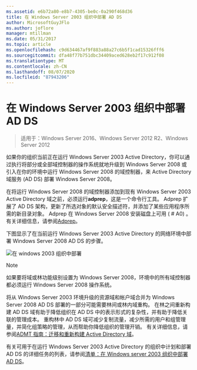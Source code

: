 ```yaml
---
ms.assetid: e6b72a80-e8b7-4305-be0c-0a290f468d36
title: 在 Windows Server 2003 组织中部署 AD DS
author: MicrosoftGuyJFlo
ms.author: joflore
manager: mtillman
ms.date: 05/31/2017
ms.topic: article
ms.openlocfilehash: c9d634467af9f883a88a27c6b5f1cad15326fff6
ms.sourcegitcommit: dfa48f77b751dbc34409aced628eb2f17c912f08
ms.translationtype: MT
ms.contentlocale: zh-CN
ms.lasthandoff: 08/07/2020
ms.locfileid: "87943206"
---
```

# <a name="deploying-ad-ds-in-a-windows-server-2003-organization"></a>在 Windows Server 2003 组织中部署 AD DS

> 适用于：Windows Server 2016、Windows Server 2012 R2、Windows Server 2012

如果你的组织当前正在运行 Windows Server 2003 Active Directory，你可以通过执行将部分或全部域控制器的操作系统就地升级到 Windows Server 2008 或引入在你的环境中运行 Windows Server 2008 的域控制器，来 Active Directory 域服务 (AD DS) 部署 Windows Server 2008。

在将运行 Windows Server 2008 的域控制器添加到现有 Windows Server 2003 Active Directory 域之前，必须运行**adprep**，这是一个命令行工具。 Adprep 扩展了 AD DS 架构，更新了所选对象的默认安全描述符，并添加了某些应用程序所需的新目录对象。 Adprep 在 Windows Server 2008 安装磁盘上可用 ( # A0) 。 有关详细信息，请参阅[Adprep](/previous-versions/windows/it-pro/windows-server-2012-r2-and-2012/cc731728(v=ws.11))。

下图显示了在当前运行 Windows Server 2003 Active Directory 的网络环境中部署 Windows Server 2008 AD DS 的步骤。

![在 windows 2003 组织中部署](media/Deploying-AD-DS-in-a-Windows-Server-2003-Organization/900c4eee-1119-4a9a-9310-755597428b71.gif)

> [!NOTE]
> 如果要将域或林功能级别设置为 Windows Server 2008，环境中的所有域控制器都必须运行 Windows Server 2008 操作系统。

将从 Windows Server 2003 环境升级的资源域和帐户域合并为 Windows Server 2008 AD DS 部署的一部分可能需要林间或林内域重构。 在林之间重新构建 AD DS 域有助于降低组织在 AD DS 中的表示形式的复杂性，并有助于降低关联的管理成本。 重构林中 AD DS 域可减少复制流量，减少所需的用户和组管理量，并简化组策略的管理，从而帮助你降低组织的管理开销。 有关详细信息，请参阅[ADMT 指南：迁移和重新构建 Active Directory 域](/previous-versions/windows/it-pro/windows-server-2008-r2-and-2008/cc974332(v=ws.10))。

有关可用于在运行 Windows Server 2003 Active Directory 的组织中计划和部署 AD DS 的详细任务的列表，请参阅[清单：在 Windows server 2003 组织中部署 AD DS](/previous-versions/windows/it-pro/windows-server-2008-r2-and-2008/cc771407(v=ws.10))。
